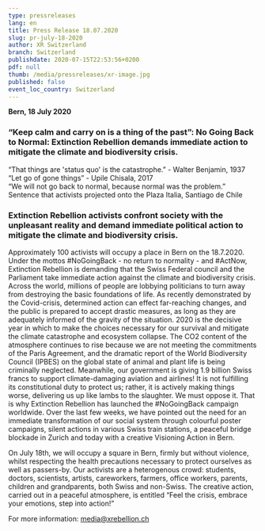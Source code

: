 ```yaml
---
type: pressreleases
lang: en
title: Press Release 18.07.2020
slug: pr-july-18-2020
author: XR Switzerland
branch: Switzerland
publishdate: 2020-07-15T22:53:56+0200
pdf: null
thumb: /media/pressreleases/xr-image.jpg
published: false
event_loc_country: Switzerland
---
```

**Bern, 18 July 2020**

### “Keep calm and carry on is a thing of the past”: No Going Back to Normal: Extinction Rebellion demands immediate action to mitigate the climate and biodiversity crisis.

“That things are 'status quo' is the catastrophe.” - Walter Benjamin, 1937\
“Let go of gone things” - Upile Chisala, 2017\
“We will not go back to normal, because normal was the problem.” Sentence that activists projected onto the Plaza Italia, Santiago de Chile

### Extinction Rebellion activists confront society with the unpleasant reality and demand immediate political action to mitigate the climate and biodiversity crisis.

Approximately 100 activists will occupy a place in Bern on the 18.7.2020. Under the mottos #NoGoingBack - no return to normality - and #ActNow, Extinction Rebellion is demanding that the Swiss Federal council and the Parliament take immediate action against the climate and biodiversity crisis. Across the world, millions of people are lobbying politicians to turn away from destroying the basic foundations of life. As recently demonstrated by the Covid-crisis, determined action can effect far-reaching changes, and the public is prepared to accept drastic measures, as long as they are adequately informed of the gravity of the situation. 2020 is the decisive year in which to make the choices necessary for our survival and mitigate the climate catastrophe and ecosystem collapse. The CO2 content of the atmosphere continues to rise because we are not meeting the commitments of the Paris Agreement, and the dramatic report of the World Biodiversity Council (IPBES) on the global state of animal and plant life is being criminally neglected. Meanwhile, our government is giving 1.9 billion Swiss francs to support climate-damaging aviation and airlines! It is not fulfilling its constitutional duty to protect us; rather, it is actively making things worse, delivering us up like lambs to the slaughter. We must oppose it. That is why Extinction Rebellion has launched the #NoGoingBack campaign worldwide. Over the last few weeks, we have pointed out the need for an immediate transformation of our social system through colourful poster campaigns, silent actions in various Swiss train stations, a peaceful bridge blockade in Zurich and today with a creative Visioning Action in Bern.

On July 18th, we will occupy a square in Bern, firmly but without violence, whilst respecting the health precautions necessary to protect ourselves as well as passers-by. Our activists are a heterogenous crowd: students, doctors, scientists, artists, careworkers, farmers, office workers, parents, children and grandparents, both Swiss and non-Swiss.
The creative action, carried out in a peaceful atmosphere, is entitled “Feel the crisis, embrace your emotions, step into action!”

For more information: media@xrebellion.ch
